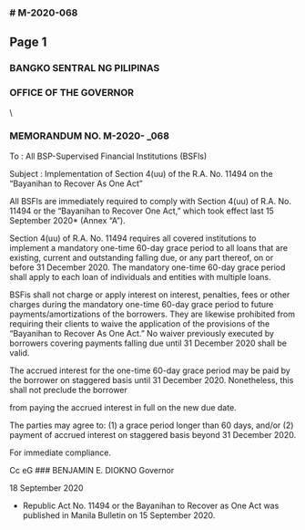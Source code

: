 ### # M-2020-068

## Page 1

### BANGKO SENTRAL NG PILIPINAS

### OFFICE OF THE GOVERNOR

\

### MEMORANDUM NO. M-2020- _068

To : All BSP-Supervised Financial Institutions (BSFls)

Subject : Implementation of Section 4(uu) of the R.A. No. 11494 on the “Bayanihan to Recover As One Act”

All BSFls are immediately required to comply with Section 4(uu) of R.A. No. 11494 or the “Bayanihan to Recover One Act,” which took effect last 15 September 2020* (Annex “A”).

Section 4(uu) of R.A. No. 11494 requires all covered institutions to implement a mandatory one-time 60-day grace period to all loans that are existing, current and outstanding falling due, or any part thereof, on or before 31 December 2020. The mandatory one-time 60-day grace period shall apply to each loan of individuals and entities with multiple loans.

BSFis shall not charge or apply interest on interest, penalties, fees or other charges during the mandatory one-time 60-day grace period to future payments/amortizations of the borrowers. They are likewise prohibited from requiring their clients to waive the application of the provisions of the “Bayanihan to Recover As One Act.” No waiver previously executed by borrowers covering payments falling due until 31 December 2020 shall be valid.

The accrued interest for the one-time 60-day grace period may be paid by the borrower on staggered basis until 31 December 2020. Nonetheless, this shall not preclude the borrower

from paying the accrued interest in full on the new due date.

The parties may agree to: (1) a grace period longer than 60 days, and/or (2) payment of accrued interest on staggered basis beyond 31 December 2020.

For immediate compliance.

Cc eG ### BENJAMIN E. DIOKNO Governor

18 September 2020

* Republic Act No. 11494 or the Bayanihan to Recover as One Act was published in Manila Bulletin on 15 September 2020.

